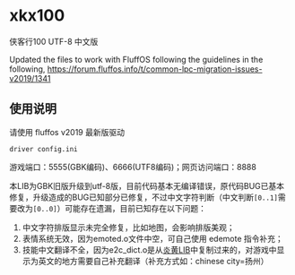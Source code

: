 # xkx100
侠客行100 UTF-8 中文版

Updated the files to work with FluffOS following the guidelines in the following,
https://forum.fluffos.info/t/common-lpc-migration-issues-v2019/1341

## 使用说明

请使用 fluffos v2019 最新版驱动

    driver config.ini

游戏端口：5555(GBK编码)、6666(UTF8编码)；网页访问端口：8888

本LIB为GBK旧版升级到utf-8版，目前代码基本无编译错误，原代码BUG已基本修复，升级造成的BUG已知部分已修复，不过中文字符判断（中文判断`[0..1]`需要改为`[0..0]`）可能存在遗漏，目前已知存在以下问题：

1. 中文字符排版显示未完全修复，比如地图，会影响排版美观；
2. 表情系统无效，因为emoted.o文件中空，可自己使用 edemote 指令补充；
3. 技能中文翻译不全，因为e2c_dict.o是从[炎黄LIB](https://github.com/oiuv/mud)中复制过来的，对游戏中显示为英文的地方需要自己补充翻译（补充方式如：chinese city=扬州）
